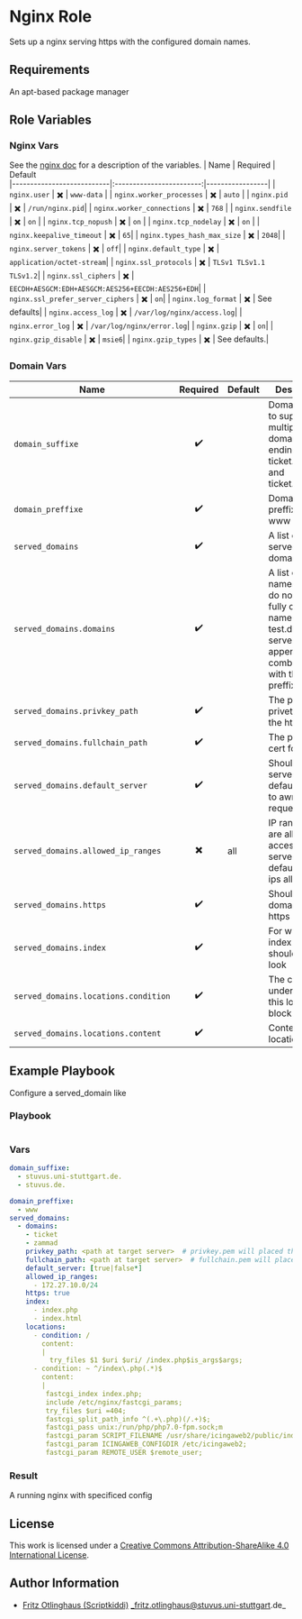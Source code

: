 # Nginx Role 

Sets up a nginx serving https with the configured domain names.


## Requirements

An apt-based package manager

## Role Variables

### Nginx Vars
See the [nginx doc](https://nginx.org/en/docs/http/ngx_http_core_module.html) for a description of the variables.
| Name                      | Required                 | Default         
|---------------------------|:------------------------:|-----------------|
| `nginx.user`          | :heavy_multiplication_x:       | `www-data`          |
| `nginx.worker_processes`          | :heavy_multiplication_x:       | `auto`  |
| `nginx.pid`          | :heavy_multiplication_x:       | `/run/nginx.pid`|
| `nginx.worker_connections`          | :heavy_multiplication_x:       | `768` |
| `nginx.sendfile`          | :heavy_multiplication_x:       | `on` |
| `nginx.tcp_nopush`          | :heavy_multiplication_x:       | `on`          |
| `nginx.tcp_nodelay`          | :heavy_multiplication_x:       | `on`         |
| `nginx.keepalive_timeout`          | :heavy_multiplication_x:       | `65`|
| `nginx.types_hash_max_size`          | :heavy_multiplication_x:       | `2048`|
| `nginx.server_tokens`          | :heavy_multiplication_x:       | `off`|
| `nginx.default_type`          | :heavy_multiplication_x:       | `application/octet-stream`|
| `nginx.ssl_protocols`          | :heavy_multiplication_x:       | `TLSv1 TLSv1.1 TLSv1.2`|
| `nginx.ssl_ciphers`          | :heavy_multiplication_x:       | `EECDH+AESGCM:EDH+AESGCM:AES256+EECDH:AES256+EDH`|
| `nginx.ssl_prefer_server_ciphers`          | :heavy_multiplication_x:       | `on`|
| `nginx.log_format`          | :heavy_multiplication_x:       | See defaults|
| `nginx.access_log`          | :heavy_multiplication_x:       | `/var/log/nginx/access.log`|
| `nginx.error_log`          | :heavy_multiplication_x:       | `/var/log/nginx/error.log`|
| `nginx.gzip`          | :heavy_multiplication_x:       | `on`|
| `nginx.gzip_disable`          | :heavy_multiplication_x:       | `msie6`|
| `nginx.gzip_types`          | :heavy_multiplication_x:       | See defaults.|

### Domain Vars
| Name                      | Required                 | Default         | Description                                                                     |
|---------------------------|:------------------------:|-----------------|---------------------------------------------------------------------------------|
| `domain_suffixe`          | :heavy_check_mark:       |          | Domain suffixe to support multiple domain endings like ticket.test.de. and ticket.test.com.|
| `domain_preffixe`          | :heavy_check_mark:       |          | Domain preffixe like www |
| `served_domains`          | :heavy_check_mark:       |          | A list of the served domains|
| `served_domains.domains`          | :heavy_check_mark:       |          | A list of server names if you do not enter a fully qualifed name like test.de. the server will append all combinations with the given preffixes|
| `served_domains.privkey_path`          | :heavy_check_mark:       |          | The path to a privet key for the https cert|
| `served_domains.fullchain_path`          | :heavy_check_mark:       |          | The path to a cert for https|
| `served_domains.default_server`          | :heavy_check_mark:       |          | Should this server be the default server to awnser request|
| `served_domains.allowed_ip_ranges`          | :heavy_multiplication_x:       |     all     | IP ranges that are allowed to access this server by default are all ips allowed |
| `served_domains.https`          | :heavy_check_mark:       |          | Should this domain use https|
| `served_domains.index`          | :heavy_check_mark:       |          | For which index files should nginx look|
| `served_domains.locations.condition`          | :heavy_check_mark:       |          | The condition under which this locations block is called|
| `served_domains.locations.content`          | :heavy_check_mark:       |          | Content of the locations block|



## Example Playbook

Configure a served_domain like 


### Playbook

```yml
```


### Vars

```yml
domain_suffixe:
  - stuvus.uni-stuttgart.de.
  - stuvus.de.

domain_preffixe:
  - www
served_domains:
  - domains: 
    - ticket
    - zammad
    privkey_path: <path at target server>  # privkey.pem will placed there>
    fullchain_path: <path at target server>  # fullchain.pem will placed there>
    default_server: [true|false*]
    allowed_ip_ranges:
      - 172.27.10.0/24
    https: true
    index:
      - index.php
      - index.html
    locations:
      - condition: /
        content:
        | 
          try_files $1 $uri $uri/ /index.php$is_args$args;
      - condition: ~ ^/index\.php(.*)$
        content:
        | 
         fastcgi_index index.php;
         include /etc/nginx/fastcgi_params;
         try_files $uri =404;
         fastcgi_split_path_info ^(.+\.php)(/.+)$;
         fastcgi_pass unix:/run/php/php7.0-fpm.sock;m
         fastcgi_param SCRIPT_FILENAME /usr/share/icingaweb2/public/index.php;
         fastcgi_param ICINGAWEB_CONFIGDIR /etc/icingaweb2;
         fastcgi_param REMOTE_USER $remote_user;

```


### Result

A running nginx with specificed config


## License

This work is licensed under a [Creative Commons Attribution-ShareAlike 4.0 International License](https://creativecommons.org/licenses/by-sa/4.0/).


## Author Information

 * [Fritz Otlinghaus (Scriptkiddi)](https://github.com/Scriptkiddi) _fritz.otlinghaus@stuvus.uni-stuttgart.de_
